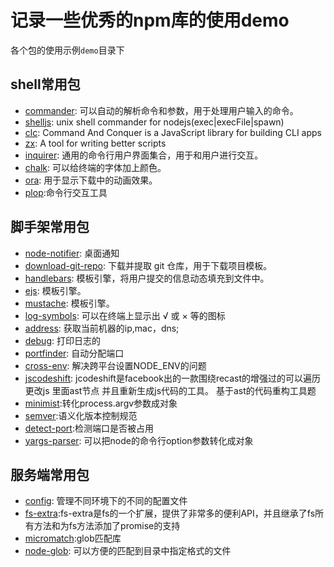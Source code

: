# 记录一些优秀的npm库的使用demo

各个包的使用示例`demo`目录下

## shell常用包
* [commander](https://github.com/tj/commander.js): 可以自动的解析命令和参数，用于处理用户输入的命令。
* [shelljs](https://github.com/shelljs/shelljs): unix shell commander for nodejs(exec|execFile|spawn)
* [clc](https://www.npmjs.com/package/cac): Command And Conquer is a JavaScript library for building CLI apps
* [zx](https://github.com/google/zx): A tool for writing better scripts
* [inquirer](https://github.com/SBoudrias/Inquirer.js): 通用的命令行用户界面集合，用于和用户进行交互。
* [chalk](https://github.com/chalk/chalk): 可以给终端的字体加上颜色。
* [ora](https://github.com/sindresorhus/ora): 用于显示下载中的动画效果。
* [plop](https://github.com/plopjs/plop):命令行交互工具

## 脚手架常用包
* [node-notifier](https://github.com/mikaelbr/node-notifier): 桌面通知
* [download-git-repo](https://github.com/ianstormtaylor/download-github-repo): 下载并提取 git 仓库，用于下载项目模板。
* [handlebars](https://github.com/handlebars-lang/handlebars.js): 模板引擎，将用户提交的信息动态填充到文件中。
* [ejs](https://github.com/mde/ejs): 模板引擎。
* [mustache](https://github.com/janl/mustache.js): 模板引擎。
* [log-symbols](https://github.com/sindresorhus/log-symbols): 可以在终端上显示出 √ 或 × 等的图标
* [address](https://github.com/node-modules/address): 获取当前机器的ip,mac，dns;
* [debug](https://github.com/visionmedia/debug): 打印日志的
* [portfinder](https://github.com/http-party/node-portfinder): 自动分配端口
* [cross-env](https://github.com/kentcdodds/cross-env): 解决跨平台设置NODE_ENV的问题
* [jscodeshift](https://github.com/facebook/jscodeshift): jcodeshift是facebook出的一款围绕recast的增强过的可以遍历更改js 里面ast节点 并且重新生成js代码的工具。 基于ast的代码重构工具题
* [minimist](https://github.com/substack/minimist):转化process.argv参数成对象
* [semver](https://github.com/npm/node-semver):语义化版本控制规范
* [detect-port](https://github.com/node-modules/detect-port):检测端口是否被占用
* [yargs-parser](https://github.com/yargs/yargs-parser): 可以把node的命令行option参数转化成对象
## 服务端常用包

* [config](https://github.com/lorenwest/node-config): 管理不同环境下的不同的配置文件
* [fs-extra](https://github.com/jprichardson/node-fs-extra):fs-extra是fs的一个扩展，提供了非常多的便利API，并且继承了fs所有方法和为fs方法添加了promise的支持
* [micromatch](https://github.com/micromatch/micromatch):glob匹配库
* [node-glob](https://github.com/isaacs/node-glob): 可以方便的匹配到目录中指定格式的文件
